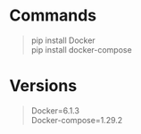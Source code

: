 # Commands 
> pip install Docker  
> pip install docker-compose
# Versions
>Docker=6.1.3  
>Docker-compose=1.29.2
